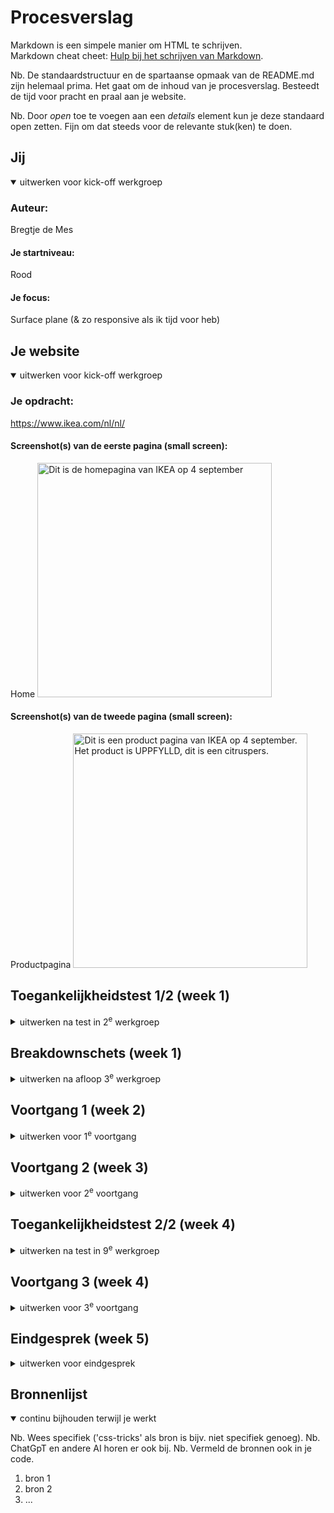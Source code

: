 # Procesverslag
Markdown is een simpele manier om HTML te schrijven.  
Markdown cheat cheet: [Hulp bij het schrijven van Markdown](https://github.com/adam-p/markdown-here/wiki/Markdown-Cheatsheet).

Nb. De standaardstructuur en de spartaanse opmaak van de README.md zijn helemaal prima. Het gaat om de inhoud van je procesverslag. Besteedt de tijd voor pracht en praal aan je website.

Nb. Door *open* toe te voegen aan een *details* element kun je deze standaard open zetten. Fijn om dat steeds voor de relevante stuk(ken) te doen.





## Jij

<details open>
  <summary>uitwerken voor kick-off werkgroep</summary>

  ### Auteur:
  Bregtje de Mes

  #### Je startniveau:
  Rood

  #### Je focus:
  Surface plane (& zo responsive als ik tijd voor heb)
 
</details>





## Je website

<details open>
  <summary>uitwerken voor kick-off werkgroep</summary>

  ### Je opdracht:
  https://www.ikea.com/nl/nl/

  #### Screenshot(s) van de eerste pagina (small screen): 
  Home
  <img src="readme-images/Homepagina-IKEA.png" width="375px" alt="Dit is de homepagina van IKEA op 4 september">

  #### Screenshot(s) van de tweede pagina (small screen):
  Productpagina 
  <img src="readme-images/Productpagina-IKEA.png" width="375px" alt="Dit is een product pagina van IKEA op 4 september. Het product is UPPFYLLD, dit is een citruspers.">
 
</details>



## Toegankelijkheidstest 1/2 (week 1)

<details>
  <summary>uitwerken na test in 2<sup>e</sup> werkgroep</summary>

  ### Bevindingen
  Lijst met je bevindingen die in de test naar voren kwamen:

  - Wanneer je door de website tabt begint hij met de header. Dit is wel even door klikken tot je eindelijk bij de main content bent. Wat ook een nadeel is dat hij bij de zoekbalk alles meteen uitklapt waardoor je eerst een aantal voorgestelde zoekopdrachten moet door klikken tot je verder kan.

  - Bij sommige afbeeldingen mist de alt tekst. bij de producten hebben ze wel goed de alt tekst in gevult maar bij voor hun wat minder belangrijke afbeeldingen mist deze tekst soms.

  - Bij de meer lezen links wordt niet uitgelegd waar je meer over kan lezen. 

  - De home pagina heeft geen H1, de zin die je zou verwachten als h1 is als h3 in de html in gezet. Het is wel een zin die niet echt uitlegd waar de pagina overgaat dus het is niet echt h1 materiaal. Hier moet een onzichtbare betere variant voor komen.

  - In de website word op sommige plekken gebruik gemaakt van span ipv button. Het zijn dan elementen die eigenlijk een button hadden moeten zijn.

  - De IKEA site heeft geen dark mode.


</details>



## Breakdownschets (week 1)

<details>
  <summary>uitwerken na afloop 3<sup>e</sup> werkgroep</summary>

  ### de hele pagina: 
  <img src="readme-images/Home indeling.png" width="375px" alt="breakdown van de hele homepagina een paar stukken zijn rood gekleurd, deze ga ik niet uitwerken.">

  ### dynamisch deel (bijv menu): 
  <img src="readme-images/dummy-plaatje.jpg" width="375px" alt="breakdown van een dynamisch deel">

  ### wellicht nog een dynamisch deel (bijv filter): 
  <img src="readme-images/dummy-plaatje.jpg" width="375px" alt="breakdown van nog een dynamisch deel">

</details>





## Voortgang 1 (week 2)

<details>
  <summary>uitwerken voor 1<sup>e</sup> voortgang</summary>

  ### Stand van zaken
  hier dit ging goed & dit was lastig (neem ook screenshots op van delen van je website en code)


  ### Agenda voor meeting
  samen met je groepje opstellen

  | Bregtje            | Fleur              | Kenza              | Stella             |
  | ---                | ---                | ---                | ---                |
  | html checken (div) | Javascript         |                    |  uploaden github   |   
  | Hover werkt niet   |                    |                    |  html/css checken  |
  | Webkit scrollbar   |                    |                    |  flexbox           |            


  ### Verslag van meeting
  hier na afloop snel de uitkomsten van de meeting vastleggen

  - 

</details>





## Voortgang 2 (week 3)

<details>
  <summary>uitwerken voor 2<sup>e</sup> voortgang</summary>

  ### Stand van zaken
  hier dit ging goed & dit was lastig (neem ook screenshots op van delen van je website en code)


  ### Agenda voor meeting
  samen met je groepje opstellen

  | Bregtje            | Fleur              | Kenza              | Ruud               | Stella             |
  | ---                | ---                | ---                | ---                | ---                |
  |                    |                    |                    |                    |                    |   
  |                    |                    |                    |                    |                    |
  |                    |                    |                    |                    |                    |  


  ### Verslag van meeting
  hier na afloop snel de uitkomsten van de meeting vastleggen

  - punt 1
  - punt 2
  - nog een punt
- ...

</details>





## Toegankelijkheidstest 2/2 (week 4)

<details>
  <summary>uitwerken na test in 9<sup>e</sup> werkgroep</summary>

  ### Bevindingen
  Lijst met je bevindingen die in de test naar voren kwamen (geef ook aan wat er verbeterd is):

</details>





## Voortgang 3 (week 4)

<details>
  <summary>uitwerken voor 3<sup>e</sup> voortgang</summary>

  ### Stand van zaken
  hier dit ging goed & dit was lastig (neem ook screenshots op van delen van je website en code)


  ### Agenda voor meeting
  samen met je groepje opstellen

  | student 1      | student 2          | student 3    | student 4        |
  | ---            | ---                | ---          | ---              |
  | dit bespreken  | en dit             | en ik dit    | en dan ik dat    |
  | en dat ook nog | dit als er tijd is | nog een punt | dit wil ik zeker |
  | ...            | ...                | ...          | ...              |


  ### Verslag van meeting
  hier na afloop snel de uitkomsten van de meeting vastleggen

  - punt 1
  - punt 2
  - nog een punt
  - ...

</details>





## Eindgesprek (week 5)

<details>
  <summary>uitwerken voor eindgesprek</summary>

  ### Je uitkomst - karakteristiek screenshots:
  <img src="readme-images/dummy-plaatje.jpg" width="375px" alt="uitomst opdracht 1">


  ### Dit ging goed/Heb ik geleerd: 
  Korte omschrijving met plaatjes

  <img src="readme-images/dummy-plaatje.jpg" width="375px" alt="top">


  ### Dit was lastig/Is niet gelukt:
  Korte omschrijving met plaatjes

  <img src="readme-images/dummy-plaatje.jpg" width="375px" alt="bummer">
</details>





## Bronnenlijst

<details open>
  <summary>continu bijhouden terwijl je werkt</summary>

  Nb. Wees specifiek ('css-tricks' als bron is bijv. niet specifiek genoeg). 
  Nb. ChatGpT en andere AI horen er ook bij.
  Nb. Vermeld de bronnen ook in je code.

  1. bron 1
  2. bron 2
  3. ...

</details>